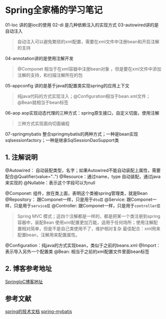 # Spring全家桶的学习笔记
01-loc 讲的是ioc的使用
02-di 是几种依赖注入的实现方式
03-autowired讲的是自动注入
> 自动注入可以避免繁琐的xml配置，需要在xml文件中注册bean和开启注解的支持

04-annotation讲的是使用注解开发
> @Componet 相当于在xml容器中注册bean对象 ，但是要在xml文件中添加注解的支持，和扫描注解所在的包

05-appconfig 讲的是基于java的配置类实现spring的应用上下文
> 纯java代码的方式实现注入；@Configuration相当于bean.xml文件；@Bean就相当于bean标签

06-aop aop实现动态代理的三种方式：spring原生接口，自定义切面，使用注解
> 三种方式实现面向切面编程

07-springmybatis 整合springmybatis的两种方式；一种是bean实现sqlsessionfactory；一种是继承SqlSessionDaoSupport类


## 1. 注解说明
@Autowired： 自动装配类型，名字；如果Autowired不能自动装配上属性，需要配合@Qualifier(value="..")
@Resource：通过name，type 自动装配，通过java来实现的
@Nullable：表示这个字段可以为null

@Componet: 组件，放在类上面，表明这个类被spring管理类，就是Bean
@Repository： 跟Componet一样，只是用于`dto层`
@Service: 跟Componet一样，只是用于`service层`
@Controller: 跟Componet一样，只是用于`controller层`
> Spring MVC 模式；这四个注解都是一样的，都是把某一个类注册到spring容器中，装配Bean
> 使用xml配置更加万能，适用于任何场所；使用注解配置相对简单，但是不是自己类使用不了，维护相对复杂
> 最佳配合：xml用来配置bean，注解用来配置属性。

@Configuration：纯java的方式实现bean，类似于之前的beans.xml
@Import：表示导入另外一个配置类
@Bean: 相当于之前的xml配置文件里面bean标签

## 2. 博客参考地址
[SpringIoC博客地址](http://ljh.gold/spring-ioc/)
## 参考文献
[spring的技术文档](https://docs.spring.io/spring/docs/current/spring-framework-reference/core.html)
[spring-mybatis](http://mybatis.org/spring/zh/index.html)


